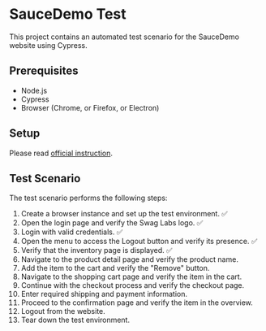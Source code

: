 # SauceDemo Test

This project contains an automated test scenario for the SauceDemo website using Cypress.

## Prerequisites

- Node.js
- Cypress
- Browser (Chrome, or Firefox, or Electron)

## Setup

Please read <a href="https://docs.cypress.io/guides/getting-started/installing-cypress">official instruction</a>.

## Test Scenario

The test scenario performs the following steps:

1. Create a browser instance and set up the test environment. ✅
2. Open the login page and verify the Swag Labs logo. ✅
3. Login with valid credentials. ✅
4. Open the menu to access the Logout button and verify its presence. ✅
5. Verify that the inventory page is displayed. ✅
6. Navigate to the product detail page and verify the product name.
7. Add the item to the cart and verify the "Remove" button.
8. Navigate to the shopping cart page and verify the item in the cart.
9. Continue with the checkout process and verify the checkout page.
10. Enter required shipping and payment information.
11. Proceed to the confirmation page and verify the item in the overview.
12. Logout from the website.
13. Tear down the test environment.
